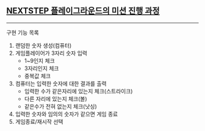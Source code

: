## [NEXTSTEP 플레이그라운드의 미션 진행 과정](https://github.com/next-step/nextstep-docs/blob/master/playground/README.md)

---
구현 기능 목록
1. 랜덤한 숫자 생성(컴퓨터)
2. 게임플레이어가 3자리 숫자 입력
    - 1~9인지 체크
    - 3자리인지 체크
    - 중복값 체크
3. 컴퓨터는 입력한 숫자에 대한 결과를 출력
   - 입력한 수가 같은자리에 있는지 체크(스트라이크)
   - 다른 자리에 있는지 체크(볼)
   - 같은수가 전혀 없는지 체크(낫싱)
4. 입력한 숫자와 임의의 숫자가 같으면 게임 종료
5. 게임종료/재시작 선택

